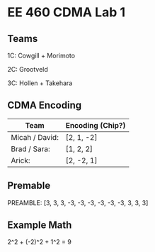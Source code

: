 # EE 460 CDMA Lab 1

## Teams
1C: Cowgill + Morimoto

2C: Grootveld

3C: Hollen + Takehara

## CDMA Encoding
Team          |    Encoding (Chip?)
------------- | ---------------
Micah / David:| [2, 1, -2]
Brad / Sara:  | [1, 2, 2]
Arick:        | [2, -2, 1]

## Premable
PREAMBLE: [3, 3, 3, -3, -3, -3, -3, -3, -3, 3, 3, 3]

## Example Math
2^2 + (-2)^2 + 1^2 = 9

